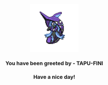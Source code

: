 <p align="center">
            <img src="https://raw.githubusercontent.com/PokeAPI/sprites/master/sprites/pokemon/788.png" width="150" height="150">
          </p>
          <h3 align="center">You have been greeted by - <b>TAPU-FINI</b></h3>
          <h3 align="center">Have a nice day!</h3>
